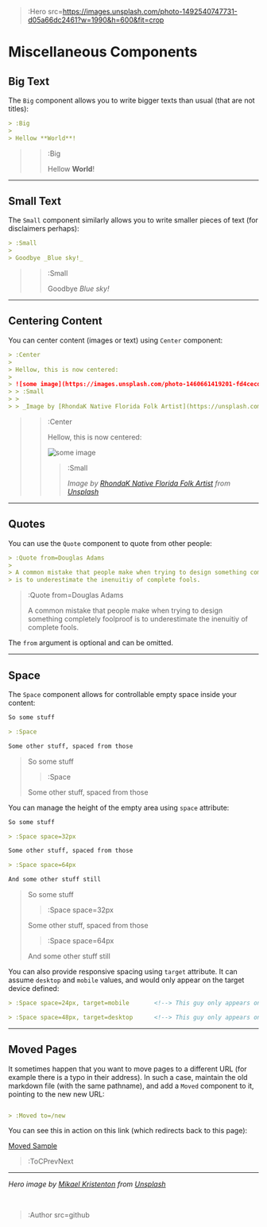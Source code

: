 > :Hero src=https://images.unsplash.com/photo-1492540747731-d05a66dc2461?w=1990&h=600&fit=crop


# Miscellaneous Components

## Big Text

The `Big` component allows you to write bigger texts than usual (that are not titles):

```md
> :Big
>
> Hellow **World**!
```

> > :Big
> >
> > Hellow **World**!

---

## Small Text

The `Small` component similarly allows you to write smaller pieces of text (for disclaimers perhaps):

```md
> :Small
>
> Goodbye _Blue sky!_
```

> > :Small
> >
> > Goodbye _Blue sky!_

---

## Centering Content

You can center content (images or text) using `Center` component:

```md
> :Center
>
> Hellow, this is now centered:
>
> ![some image](https://images.unsplash.com/photo-1460661419201-fd4cecdf8a8b?fit=crop&w=256&h=256&q=80)
> > :Small
> >
> > _Image by [RhondaK Native Florida Folk Artist](https://unsplash.com/@rhondak) from [Unsplash](https://unsplash.com)_
```

> > :Center
> >
> > Hellow, this is now centered:
> >
> > ![some image](https://images.unsplash.com/photo-1460661419201-fd4cecdf8a8b?fit=crop&w=256&h=256&q=80)
> > > :Small
> > >
> > > _Image by [RhondaK Native Florida Folk Artist](https://unsplash.com/@rhondak) from [Unsplash](https://unsplash.com)_

---

## Quotes

You can use the `Quote` component to quote from other people:

```md
> :Quote from=Douglas Adams
>
> A common mistake that people make when trying to design something completely foolproof
> is to underestimate the inenuitiy of complete fools.
```

> :Quote from=Douglas Adams
>
> A common mistake that people make when trying to design something completely foolproof
> is to underestimate the inenuitiy of complete fools.

The `from` argument is optional and can be omitted.

---

## Space

The `Space` component allows for controllable empty space inside your content:

```md
So some stuff

> :Space

Some other stuff, spaced from those
```

> So some stuff
>
> > :Space
>
> Some other stuff, spaced from those

You can manage the height of the empty area using `space` attribute:


```md
So some stuff

> :Space space=32px

Some other stuff, spaced from those

> :Space space=64px

And some other stuff still
```

> So some stuff
>
> > :Space space=32px
>
> Some other stuff, spaced from those
>
> > :Space space=64px
>
> And some other stuff still

You can also provide responsive spacing using `target` attribute. It can assume `desktop` and `mobile`
values, and would only appear on the target device defined:

```md
> :Space space=24px, target=mobile       <!--> This guy only appears on mobile -->

> :Space space=48px, target=desktop      <!--> This guy only appears on desktops -->
```

---

## Moved Pages

It sometimes happen that you want to move pages to a different URL (for example there is a typo in their address).
In such a case, maintain the old markdown file (with the same pathname), and add a `Moved` component
to it, pointing to the new new URL:

```md | /posts/old.md

> :Moved to=/new

```

You can see this in action on this link (which redirects back to this page):

<div>
<a href="/moved-sample" target="_blank">Moved Sample</a>
</div>

> :ToCPrevNext

---

_Hero image by [Mikael Kristenton](https://unsplash.com/@mikael_k) from [Unsplash](https://unsplash.com)_

<br>

> :Author src=github